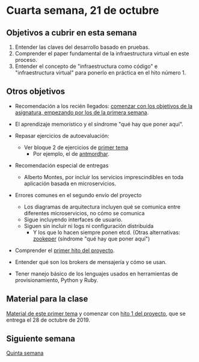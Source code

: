 # Cuarta semana, 21 de octubre

## Objetivos a cubrir en esta semana

1. Entender las claves del desarrollo basado en pruebas.
3. Comprender el paper fundamental de la infraestructura virtual en
   este proceso.
4. Entender el concepto de "infraestructura como código" e "infraestructura virtual" para ponerlo en práctica en el hito número 1.

## Otros objetivos

* Recomendación a los recién llegados: [comenzar con los objetivos de
  la asignatura, empezando por los de la primera semana](01-semana.md).
* El aprendizaje memorístico y el síndrome "qué hay que poner aquí".
* Repasar ejercicios de autoevaluación:
  * Ver bloque 2 de ejercicios de
  [primer tema](http://jj.github.io/CC/documentos/temas/Arquitecturas_para_la_nube) 
      * Por ejemplo, el de [antmordhar](https://github.com/antmordhar/EjerciciosCC/blob/master/ejerciciosTema1.md).
* Recomendación especial de entregas
  * Alberto Montes, por incluir los servicios imprescindibles en toda
    aplicación basada en microservicios.
    
* Errores comunes en el segundo envío del proyecto
  * Los diagramas de arquitectura incluyen qué se comunica entre
    diferentes microservicios, no cómo se comunica
  * Sigue incluyendo interfaces de usuario.
  * Siguen sin incluir ni logs ni configuración distribuida
    * Y los que lo hacen siempre ponen etcd. (Otras
      alternativas:
      [zookeper](https://sysgears.com/articles/managing-configuration-of-distributed-system-with-apache-zookeeper/) (síndrome
      "qué hay que poner aquí")
* Comprender el [primer hito del proyecto](http://jj.github.io/CC/documentos/proyecto/1.Infraestructura).

* Entender qué son los brokers de mensajería y cómo se usan.

* Tener manejo básico de los lenguajes usados en herramientas de
  provisionamiento, Python y Ruby.

## Material para la clase

[Material de este primer tema](http://jj.github.io/CC/documentos/temas/Desarrollo_basado_en_pruebas)
y comenzar
con
[hito 1 del proyecto](http://jj.github.io/CC/documentos/proyecto/1.Infraestructura),
que se entrega el 28 de octubre de 2019.

## Siguiente semana

[Quinta semana](05-semana.md)
